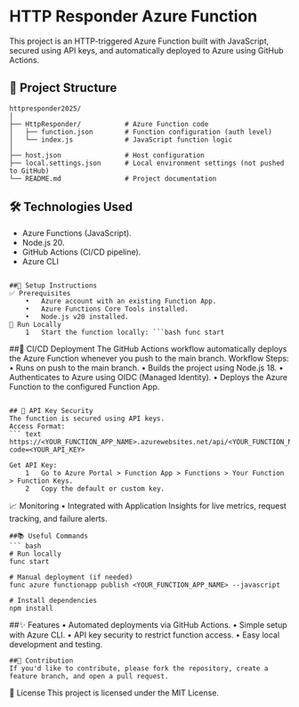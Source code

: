# HTTP Responder Azure Function

This project is an HTTP-triggered Azure Function built with JavaScript, secured using API keys, and automatically deployed to Azure using GitHub Actions.

## 📂 Project Structure

```text
httpresponder2025/
│
├── HttpResponder/           # Azure Function code
│   ├── function.json        # Function configuration (auth level)
│   └── index.js             # JavaScript function logic
│
├── host.json                # Host configuration
├── local.settings.json      # Local environment settings (not pushed to GitHub)
└── README.md                # Project documentation
``` 

## 🛠️ Technologies Used

- Azure Functions (JavaScript).
- Node.js 20.
- GitHub Actions (CI/CD pipeline).
- Azure CLI
``` 

##📂 Setup Instructions
✅ Prerequisites
	•	Azure account with an existing Function App.
	•	Azure Functions Core Tools installed.
	•	Node.js v20 installed.
🔧 Run Locally
	1	Start the function locally: ```bash func start
```

##🚀 CI/CD Deployment
The GitHub Actions workflow automatically deploys the Azure Function whenever you push to the main branch.
Workflow Steps:
	•	Runs on push to the main branch.
	•	Builds the project using Node.js 18.
	•	Authenticates to Azure using OIDC (Managed Identity).
	•	Deploys the Azure Function to the configured Function App.
```

## 🔑 API Key Security
The function is secured using API keys.
Access Format:
``` text
https://<YOUR_FUNCTION_APP_NAME>.azurewebsites.net/api/<YOUR_FUNCTION_NAME>?code=<YOUR_API_KEY>

Get API Key:
	1	Go to Azure Portal > Function App > Functions > Your Function > Function Keys.
	2	Copy the default or custom key.
``` 
📈 Monitoring
	•	Integrated with Application Insights for live metrics, request tracking, and failure alerts.
``` 
##📚 Useful Commands
``` bash
# Run locally
func start

# Manual deployment (if needed)
func azure functionapp publish <YOUR_FUNCTION_APP_NAME> --javascript

# Install dependencies
npm install
``` 
##✨ Features
	•	Automated deployments via GitHub Actions.
	•	Simple setup with Azure CLI.
	•	API key security to restrict function access.
	•	Easy local development and testing.
```
##🙌 Contribution
If you'd like to contribute, please fork the repository, create a feature branch, and open a pull request.
```
📄 License
This project is licensed under the MIT License.



